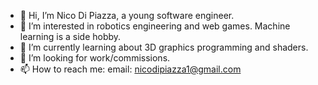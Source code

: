 - 👋 Hi, I’m Nico Di Piazza, a young software engineer.
- 👀 I’m interested in robotics engineering and web games. Machine learning is a side hobby.
- 🌱 I’m currently learning about 3D graphics programming and shaders.
- 💞️ I’m looking for work/commissions.
- 📫 How to reach me: email: nicodipiazza1@gmail.com

<!---
NicoDiPiazza/NicoDiPiazza is a ✨ special ✨ repository because its `README.md` (this file) appears on your GitHub profile.
You can click the Preview link to take a look at your changes.
--->
